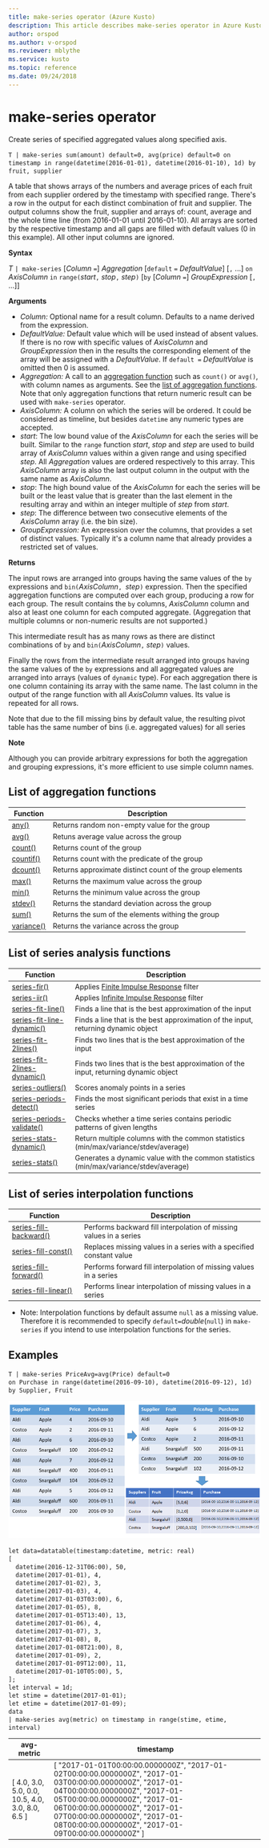 ```yaml
---
title: make-series operator (Azure Kusto)
description: This article describes make-series operator in Azure Kusto.
author: orspod
ms.author: v-orspod
ms.reviewer: mblythe
ms.service: kusto
ms.topic: reference
ms.date: 09/24/2018
---
```

# make-series operator

Create series of specified aggregated values along specified axis. 

    T | make-series sum(amount) default=0, avg(price) default=0 on timestamp in range(datetime(2016-01-01), datetime(2016-01-10), 1d) by fruit, supplier

A table that shows arrays of the numbers and average prices of each fruit from each supplier ordered by the timestamp with specified range. There's a row in the output for each distinct combination of fruit and supplier. The output columns show the fruit, supplier and arrays of: count, average and the whole time line (from 2016-01-01 until 2016-01-10). All arrays are sorted by the respective timestamp and all gaps are filled with default values (0 in this example). All other input columns are ignored.

**Syntax**

*T* `| make-series`
      [*Column* `=`] *Aggregation* [`default` `=` *DefaultValue*] [`,` ...]
    `on` *AxisColumn* `in` `range(`*start*`,` *stop*`,` *step*`)`
    [`by`
      [*Column* `=`] *GroupExpression* [`,` ...]]

**Arguments**

* *Column:* Optional name for a result column. Defaults to a name derived from the expression.
* *DefaultValue:* Default value which will be used instead of absent values. If there is no row with specific values of *AxisColumn* and *GroupExpression* then in the results the corresponding element of the array will be assigned with a *DefaultValue*. If `default =` *DefaultValue* is omitted then 0 is assumed. 
* *Aggregation:* A call to an [aggregation function](make-seriesoperator.md#list-of-aggregation-functions) such as `count()` or `avg()`, with column names as arguments. See the [list of aggregation functions](make-seriesoperator.md#list-of-aggregation-functions). Note that only aggregation functions that return numeric result can be used with `make-series` operator.
* *AxisColumn:* A column on which the series will be ordered. It could be considered as timeline, but besides `datetime` any numeric types are accepted.
* *start*: The low bound value of the *AxisColumn* for each the series will be built. Similar to the `range` function *start*, *stop* and *step* are used to build array of *AxisColumn* values within a given range and using specified *step*. All *Aggregation* values are ordered respectively to this array. This *AxisColumn* array is also the last output column in the output with the same name as *AxisColumn*.
* *stop*: The high bound value of the *AxisColumn* for each the series will be built or the least value that is greater than the last element in the resulting array and within an integer multiple of *step* from *start*.
* *step*: The difference between two consecutive elements of the *AxisColumn* array (i.e. the bin size).
* *GroupExpression:* An expression over the columns, that provides a set of distinct values. Typically it's a column name that already provides a restricted set of values. 

**Returns**

The input rows are arranged into groups having the same values of the `by` expressions and `bin(`*AxisColumn*`, `*step*`)` expression. Then the specified aggregation functions are computed over each group, producing a row for each group. The result contains the `by` columns, *AxisColumn* column and also at least one column for each computed aggregate. (Aggregation that multiple columns or non-numeric results are not supported.)

This intermediate result has as many rows as there are distinct combinations of `by` and `bin(`*AxisColumn*`,` *step*`)` values.

Finally the rows from the intermediate result arranged into groups having the same values of the `by` expressions and all aggregated values are arranged into arrays (values of `dynamic` type). For each aggregation there is one column containing its array with the same name. The last column in the output of the range function with all *AxisColumn* values. Its value is repeated for all rows. 

Note that due to the fill missing bins by default value, the resulting pivot table has the same number of bins (i.e. aggregated values) for all series  

**Note**

Although you can provide arbitrary expressions for both the aggregation and grouping expressions, it's more efficient to use simple column names.
 

## List of aggregation functions

|Function|Description|
|--------|-----------|
|[any()](any-aggfunction.md)|Returns random non-empty value for the group|
|[avg()](avg-aggfunction.md)|Retuns average value across the group|
|[count()](count-aggfunction.md)|Returns count of the group|
|[countif()](countif-aggfunction.md)|Returns count with the predicate of the group|
|[dcount()](dcount-aggfunction.md)|Returns approximate distinct count of the group elements|
|[max()](max-aggfunction.md)|Returns the maximum value across the group|
|[min()](min-aggfunction.md)|Returns the minimum value across the group|
|[stdev()](stdev-aggfunction.md)|Returns the standard deviation across the group|
|[sum()](sum-aggfunction.md)|Returns the sum of the elements withing the group|
|[variance()](variance-aggfunction.md)|Returns the variance across the group|

## List of series analysis functions

|Function|Description|
|--------|-----------|
|[series-fir()](series-firfunction.md)|Applies [Finite Impulse Response](https://en.wikipedia.org/wiki/Finite-impulse-response) filter|
|[series-iir()](series-iirfunction.md)|Applies [Infinite Impulse Response](https://en.wikipedia.org/wiki/Infinite-impulse-response) filter||[series-fit-line()](series-fit-linefunction.md)|Finds a straight line that is the best approximation of the input|
|[series-fit-line()](series-fit-linefunction.md)|Finds a line that is the best approximation of the input|
|[series-fit-line-dynamic()](series-fit-line-dynamicfunction.md)|Finds a line that is the best approximation of the input, returning dynamic object|
[series-fit-2lines()](series-fit-2linesfunction.md)|Finds two lines that is the best approximation of the input|
|[series-fit-2lines-dynamic()](series-fit-2lines-dynamicfunction.md)|Finds two lines that is the best approximation of the input, returning dynamic object|
|[series-outliers()](series-outliersfunction.md)|Scores anomaly points in a series|
|[series-periods-detect()](series-periods-detectfunction.md)|Finds the most significant periods that exist in a time series|
|[series-periods-validate()](series-periods-validatefunction.md)|Checks whether a time series contains periodic patterns of given lengths|
|[series-stats-dynamic()](series-stats-dynamicfunction.md)|Return multiple columns with the common statistics (min/max/variance/stdev/average)|
|[series-stats()](series-statsfunction.md)|Generates a dynamic value with the common statistics (min/max/variance/stdev/average)|
  
## List of series interpolation functions
|Function|Description|
|--------|-----------|
|[series-fill-backward()](series-fill-backwardfunction.md)|Performs backward fill interpolation of missing values in a series|
|[series-fill-const()](series-fill-constfunction.md)|Replaces missing values in a series with a specified constant value|
|[series-fill-forward()](series-fill-forwardfunction.md)|Performs forward fill interpolation of missing values in a series|
|[series-fill-linear()](series-fill-linearfunction.md)|Performs linear interpolation of missing values in a series|

* Note: Interpolation functions by default assume `null` as a missing value. Therefore it is recommended to specify `default=`*double*(`null`) in `make-series` if you intend to use interpolation functions for the series. 

## Examples
  
```kusto
T | make-series PriceAvg=avg(Price) default=0
on Purchase in range(datetime(2016-09-10), datetime(2016-09-12), 1d) by Supplier, Fruit
```
  
![](./Images/aggregations/makeseries.png)
  
```kusto
let data=datatable(timestamp:datetime, metric: real)
[
  datetime(2016-12-31T06:00), 50,
  datetime(2017-01-01), 4,
  datetime(2017-01-02), 3,
  datetime(2017-01-03), 4,
  datetime(2017-01-03T03:00), 6,
  datetime(2017-01-05), 8,
  datetime(2017-01-05T13:40), 13,
  datetime(2017-01-06), 4,
  datetime(2017-01-07), 3,
  datetime(2017-01-08), 8,
  datetime(2017-01-08T21:00), 8,
  datetime(2017-01-09), 2,
  datetime(2017-01-09T12:00), 11,
  datetime(2017-01-10T05:00), 5,
];
let interval = 1d;
let stime = datetime(2017-01-01);
let etime = datetime(2017-01-09);
data
| make-series avg(metric) on timestamp in range(stime, etime, interval)  
```
  
|avg-metric|timestamp|
|---|---|
|[ 4.0, 3.0, 5.0, 0.0, 10.5, 4.0, 3.0, 8.0, 6.5 ]|[ "2017-01-01T00:00:00.0000000Z", "2017-01-02T00:00:00.0000000Z", "2017-01-03T00:00:00.0000000Z", "2017-01-04T00:00:00.0000000Z", "2017-01-05T00:00:00.0000000Z", "2017-01-06T00:00:00.0000000Z", "2017-01-07T00:00:00.0000000Z", "2017-01-08T00:00:00.0000000Z", "2017-01-09T00:00:00.0000000Z" ]|  
